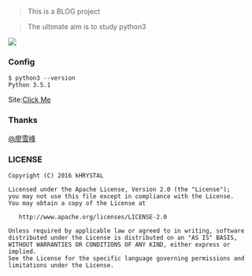 > This is a BLOG project

> The ultimate aim is to study python3


![](http://7xujzs.com1.z0.glb.clouddn.com/l.jpeg)


### Config

```
$ python3 --version
Python 3.5.1
```

Site:[Click Me](http://182.92.199.62/)

### Thanks

[@廖雪峰](http://www.liaoxuefeng.com/)

### LICENSE

```
Copyright (C) 2016 kHRYSTAL

Licensed under the Apache License, Version 2.0 (the "License");
you may not use this file except in compliance with the License.
You may obtain a copy of the License at

   http://www.apache.org/licenses/LICENSE-2.0

Unless required by applicable law or agreed to in writing, software
distributed under the License is distributed on an "AS IS" BASIS,
WITHOUT WARRANTIES OR CONDITIONS OF ANY KIND, either express or implied.
See the License for the specific language governing permissions and
limitations under the License.
```